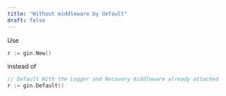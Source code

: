 ```yaml
---
title: "Without middleware by default"
draft: false
---
```


Use

```go
r := gin.New()
```

instead of

```go
// Default With the Logger and Recovery middleware already attached
r := gin.Default()
```
